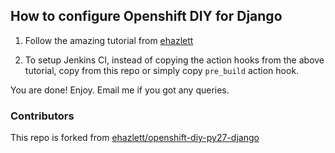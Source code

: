 How to configure Openshift DIY for Django 
-----------------------------------------

1. Follow the amazing tutorial from [ehazlett][link1]

[link1]: https://github.com/ehazlett/openshift-diy-py27-django/blob/master/readme.md

2. To setup Jenkins CI, instead of copying the action hooks from the above tutorial, copy from this repo or simply copy `pre_build` action hook.

You are done! Enjoy. Email me if you got any queries.

### Contributors ###
This repo is forked from [ehazlett/openshift-diy-py27-django][link2]

[link2]: https://github.com/ehazlett/openshift-diy-py27-django
